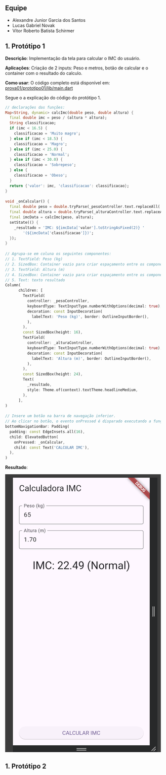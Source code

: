 ## Equipe

- Alexandre Junior Garcia dos Santos
- Lucas Gabriel Novak
- Vitor Roberto Batista Schirmer

## 1. Protótipo 1

**Descrição**: 
Implementação da tela para calcular o IMC do usuário.

**Aplicações**: 
Criação de 2 inputs: Peso e metros, botão de calcular e o container com o resultado do calculo.

**Como usar**:
O código completo está disponível em: [prova01/prototipo01/lib/main.dart](prova01/prototipo01/lib/main.dart)

Segue o a explicação do código do protótipo 1.
```dart
// declarações das funções:
Map<String, dynamic> calcImc(double peso, double altura) {
  final double imc = peso / (altura * altura);
  String classificacao;
  if (imc < 16.5) {
    classificacao = 'Muito magro';
  } else if (imc < 18.5) {
    classificacao = 'Magro';
  } else if (imc < 25.0) {
    classificacao = 'Normal';
  } else if (imc < 30.0) {
    classificacao = 'Sobrepeso';
  } else {
    classificacao = 'Obeso';
  }
  return {'valor': imc, 'classificacao': classificacao};
}

void _onCalcular() {
  final double peso = double.tryParse(_pesoController.text.replaceAll(',', '.')) ?? 0;
  final double altura = double.tryParse(_alturaController.text.replaceAll(',', '.')) ?? 0;
  final imcData = calcImc(peso, altura);
  setState(() {
    _resultado = 'IMC: ${imcData['valor'].toStringAsFixed(2)} '
        '(${imcData['classificacao']})';
  });
}

// Agrupa-se em coluna os seguintes componentes:
// 1. TextField: Peso (kg)
// 2. SizedBox: Container vazio para criar espaçamento entre os componentes.
// 3. TextField: Altura (m)
// 4. SizedBox: Container vazio para criar espaçamento entre os componentes.
// 5. Text: texto resultado
Column(
      children: [
        TextField(
          controller: _pesoController,
          keyboardType: TextInputType.numberWithOptions(decimal: true),
          decoration: const InputDecoration(
            labelText: 'Peso (kg)', border: OutlineInputBorder(),
          ),
        ),
        const SizedBox(height: 16),
        TextField(
          controller: _alturaController,
          keyboardType: TextInputType.numberWithOptions(decimal: true),
          decoration: const InputDecoration(
            labelText: 'Altura (m)', border: OutlineInputBorder(),
          ),
        ),
        const SizedBox(height: 24),
        Text(
          _resultado,
          style: Theme.of(context).textTheme.headlineMedium,
        ),
      ],
)  

// Insere um botão na barra de navegação inferior.
// Ao clicar no botão, o evento onPressed é disparado executando a função `onCalcular`
bottomNavigationBar: Padding(
  padding: const EdgeInsets.all(16),
  child: ElevatedButton(
    onPressed: _onCalcular,
    child: const Text('CALCULAR IMC'),
  ),
)
```

**Resultado**:

![alt text](assets/image2.png)

## 1. Protótipo 2
